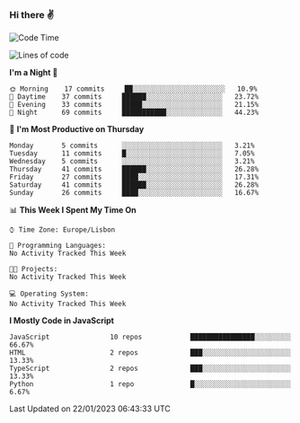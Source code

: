 ### Hi there :v:

<!--
**eusebioaddsilva/eusebioaddsilva** is a ✨ _special_ ✨ repository because its `README.md` (this file) appears on your GitHub profile.

<!--START_SECTION:waka-->
![Code Time](http://img.shields.io/badge/Code%20Time-35%20hrs%2012%20mins-blue)

![Lines of code](https://img.shields.io/badge/From%20Hello%20World%20I%27ve%20Written-658%20Thousand%20lines%20of%20code-blue)

**I'm a Night 🦉** 

```text
🌞 Morning    17 commits     ██░░░░░░░░░░░░░░░░░░░░░░░   10.9% 
🌆 Daytime    37 commits     ██████░░░░░░░░░░░░░░░░░░░   23.72% 
🌃 Evening    33 commits     █████░░░░░░░░░░░░░░░░░░░░   21.15% 
🌙 Night      69 commits     ███████████░░░░░░░░░░░░░░   44.23%

```
📅 **I'm Most Productive on Thursday** 

```text
Monday       5 commits      ░░░░░░░░░░░░░░░░░░░░░░░░░   3.21% 
Tuesday      11 commits     █░░░░░░░░░░░░░░░░░░░░░░░░   7.05% 
Wednesday    5 commits      ░░░░░░░░░░░░░░░░░░░░░░░░░   3.21% 
Thursday     41 commits     ██████░░░░░░░░░░░░░░░░░░░   26.28% 
Friday       27 commits     ████░░░░░░░░░░░░░░░░░░░░░   17.31% 
Saturday     41 commits     ██████░░░░░░░░░░░░░░░░░░░   26.28% 
Sunday       26 commits     ████░░░░░░░░░░░░░░░░░░░░░   16.67%

```


📊 **This Week I Spent My Time On** 

```text
⌚︎ Time Zone: Europe/Lisbon

💬 Programming Languages: 
No Activity Tracked This Week

🐱‍💻 Projects: 
No Activity Tracked This Week

💻 Operating System: 
No Activity Tracked This Week

```

**I Mostly Code in JavaScript** 

```text
JavaScript               10 repos            ████████████████░░░░░░░░░   66.67% 
HTML                     2 repos             ███░░░░░░░░░░░░░░░░░░░░░░   13.33% 
TypeScript               2 repos             ███░░░░░░░░░░░░░░░░░░░░░░   13.33% 
Python                   1 repo              █░░░░░░░░░░░░░░░░░░░░░░░░   6.67%

```



 Last Updated on 22/01/2023 06:43:33 UTC
<!--END_SECTION:waka-->
